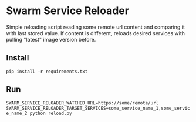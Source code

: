 # Swarm Service Reloader

Simple reloading script reading some remote url content and comparing it with last stored value.
If content is different, reloads desired services with pulling "latest" image version before.

## Install

`pip install -r requirements.txt`

## Run

`SWARM_SERVICE_RELOADER_WATCHED_URL=https://some/remote/url SWARM_SERVICE_RELOADER_TARGET_SERVICES=some_service_name_1,some_service_name_2 python reload.py`
